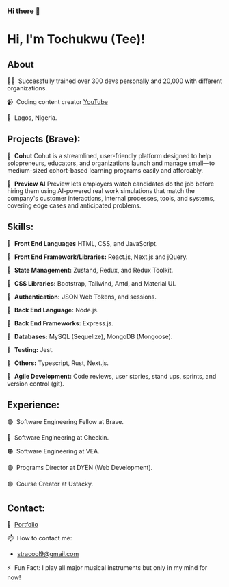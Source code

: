 ### Hi there 👋

<!--
**asoluka/asoluka** is a ✨ _special_ ✨ repository because its `README.md` (this file) appears on your GitHub profile.

Here are some ideas to get you started:

- 🔭 I’m currently working on ...
- 🌱 I’m currently learning ...
- 👯 I’m looking to collaborate on ...
- 🤔 I’m looking for help with ...
- 💬 Ask me about ...
- 📫 How to reach me: ...
- ⚡ Fun fact: ...
-->

# Hi, I'm Tochukwu (Tee)!

## About

👨‍💻&nbsp; Successfully trained over 300 devs personally and 20,000 with different organizations.

📹&nbsp; Coding content creator [YouTube](https://www.youtube.com/channel/UCJTN5fDHo5l3xKgS3OJ8t3A?view_as=subscriber)

📍&nbsp; Lagos, Nigeria.


## Projects (Brave): 

🔹&nbsp;  **Cohut**
Cohut is a streamlined, user-friendly platform designed to help solopreneurs, educators, and organizations launch and manage small—to medium-sized cohort-based learning programs easily and affordably.

🔹&nbsp;  **Preview AI**
Preview lets employers watch candidates do the job before hiring them using AI-powered real work simulations that match the company's customer interactions, internal processes, tools, and systems, covering edge cases and anticipated problems.


## Skills: 

🔹&nbsp;  **Front End Languages** HTML, CSS, and JavaScript.

🔸&nbsp;  **Front End Framework/Libraries:** React.js, Next.js and jQuery.

🔹&nbsp;  **State Management:** Zustand, Redux, and Redux Toolkit.

🔸&nbsp;  **CSS Libraries:** Bootstrap, Tailwind, Antd, and Material UI.

🔹&nbsp;  **Authentication:** JSON Web Tokens, and sessions.

🔸&nbsp;  **Back End Language:** Node.js.

🔹&nbsp;  **Back End Frameworks:** Express.js.

🔸&nbsp;  **Databases:** MySQL (Sequelize), MongoDB (Mongoose).

🔹&nbsp;  **Testing:** Jest.

🔹&nbsp;  **Others:** Typescript, Rust, Next.js.

🔸&nbsp;  **Agile Development:** Code reviews, user stories, stand ups, sprints, and version control (git).


## Experience: 
🟢&nbsp; Software Engineering Fellow at Brave.

🔴&nbsp; Software Engineering at Checkin.

🟠&nbsp; Software Engineering at VEA.

🟣&nbsp; Programs Director at DYEN (Web Development).

🟢&nbsp; Course Creator at Ustacky.


## Contact: 

📘&nbsp; [Portfolio]()

📫&nbsp; How to contact me:

- stracool9@gmail.com

⚡&nbsp; Fun Fact: I play all major musical instruments but only in my mind for now!
